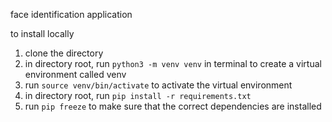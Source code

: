 face identification application

to install locally

1. clone the directory
2. in directory root, run ```python3 -m venv venv``` in terminal to create a virtual environment called venv
3. run ```source venv/bin/activate``` to activate the virtual environment
4. in directory root, run ```pip install -r requirements.txt```
5. run ```pip freeze``` to make sure that the correct dependencies are installed
